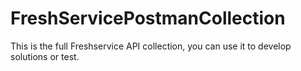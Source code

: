 # FreshServicePostmanCollection
This is the full Freshservice API collection, you can use it to develop solutions or test.
